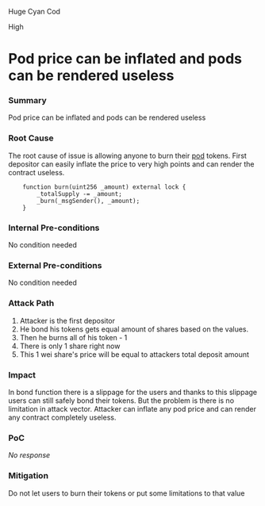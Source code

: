 Huge Cyan Cod

High

# Pod price can be inflated and pods can be rendered useless

### Summary

Pod price can be inflated and pods can be rendered useless

### Root Cause

The root cause of issue is allowing anyone to burn their [pod](https://github.com/sherlock-audit/2025-01-peapods-finance/blob/main/contracts/contracts/DecentralizedIndex.sol#L321) tokens. First depositor can easily inflate the price to very high points and can render the contract useless.

```solidity
    function burn(uint256 _amount) external lock {
        _totalSupply -= _amount;
        _burn(_msgSender(), _amount);
    }
```

### Internal Pre-conditions

No condition needed

### External Pre-conditions

No condition needed

### Attack Path

1. Attacker is the first depositor
2. He bond his tokens gets equal amount of shares based on the values.
3. Then he burns all of his token - 1
4. There is only 1 share right now
5. This 1 wei share's price will be equal to attackers total deposit amount

### Impact

In bond function there is a slippage for the users and thanks to this slippage users can still safely bond their tokens. But the problem is there is no limitation in attack vector. Attacker can inflate any pod price and can render any contract completely useless. 

### PoC

_No response_

### Mitigation

Do not let users to burn their tokens or put some limitations to that value